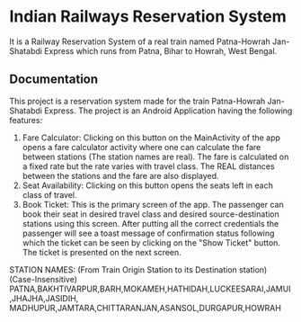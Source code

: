 
# Indian Railways Reservation System

It is a Railway Reservation System of a real train named Patna-Howrah Jan-Shatabdi Express which runs from Patna, Bihar to Howrah, West Bengal.


## Documentation

This project is a reservation system made for the train Patna-Howrah Jan-Shatabdi Express. The project is an Android Application having the following features:
1. Fare Calculator: Clicking on this button on the MainActivity of the app opens a fare calculator activity where one can calculate the fare between stations (The station names are real).
The fare is calculated on a fixed rate but the rate varies with travel class. The REAL distances between the stations and the fare are also displayed.
2. Seat Availability: Clicking on this button opens the seats left in each class of travel.
3.  Book Ticket: This is the primary screen of the app. The passenger can book their seat in desired travel class and desired source-destination stations using this screen. After putting all the correct credentials the passenger will see a toast message of confirmation status following which the ticket can be seen by clicking on the "Show Ticket" button. The ticket is presented on the next screen.

STATION NAMES:
(From Train Origin Station to its Destination station)
(Case-Insensitive)
PATNA,BAKHTIVARPUR,BARH,MOKAMEH,HATHIDAH,LUCKEESARAI,JAMUI,JHAJHA,JASIDIH,
MADHUPUR,JAMTARA,CHITTARANJAN,ASANSOL,DURGAPUR,HOWRAH


